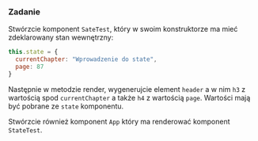 ### Zadanie 
Stwórzcie komponent `SateTest`, który w swoim konstruktorze ma mieć zdeklarowany stan wewnętrzny:

```js
this.state = {
  currentChapter: "Wprowadzenie do state",
  page: 87
}
```

Następnie w metodzie render, wygenerujcie element `header` a w nim `h3` z wartością spod `currentChapter` a także `h4` z wartością `page`. Wartości mają być pobrane ze `state` komponentu.

Stwórzcie również komponent `App` który ma renderować komponent `StateTest`.